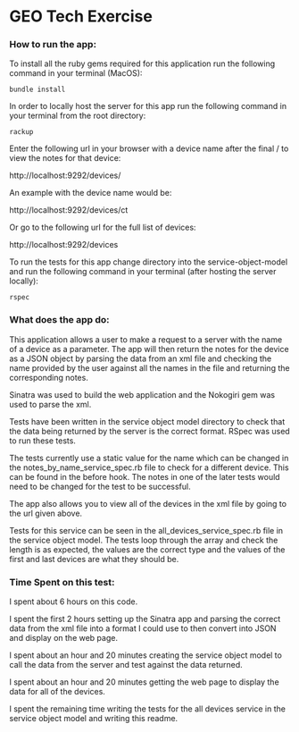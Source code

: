 # GEO Tech Exercise

### How to run the app:
To install all the ruby gems required for this application run the following command in your terminal (MacOS):

```
bundle install
```

In order to locally host the server for this app run the following command in your terminal from the root directory:

```
rackup
```

Enter the following url in your browser with a device name after the final / to view the notes for that device:

http://localhost:9292/devices/

An example with the device name would be:

http://localhost:9292/devices/ct

Or go to the following url for the full list of devices:

http://localhost:9292/devices

To run the tests for this app change directory into the service-object-model and run the following command in your terminal (after hosting the server locally):

```
rspec
```

### What does the app do:
This application allows a user to make a request to a server with the name of a device as a parameter. The app will then return the notes for the device as a JSON object by parsing the data from an xml file and checking the name provided by the user against all the names in the file and returning the corresponding notes.

Sinatra was used to build the web application and the Nokogiri gem was used to parse the xml.

Tests have been written in the service object model directory to check that the data being returned by the server is the correct format. RSpec was used to run these tests.

The tests currently use a static value for the name which can be changed in the notes_by_name_service_spec.rb file to check for a different device. This can be found in the before hook. The notes in one of the later tests would need to be changed for the test to be successful.

The app also allows you to view all of the devices in the xml file by going to the url given above.

Tests for this service can be seen in the all_devices_service_spec.rb file in the service object model. The tests loop through the array and check the length is as expected, the values are the correct type and the values of the first and last devices are what they should be.

### Time Spent on this test:
I spent about 6 hours on this code.

I spent the first 2 hours setting up the Sinatra app and parsing the correct data from the xml file into a format I could use to then convert into JSON and display on the web page.

I spent about an hour and 20 minutes creating the service object model to call the data from the server and test against the data returned.

I spent about an hour and 20 minutes getting the web page to display the data for all of the devices.

I spent the remaining time writing the tests for the all devices service in the service object model and writing this readme.
